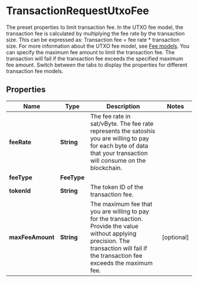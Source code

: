 

# TransactionRequestUtxoFee

The preset properties to limit transaction fee.  In the UTXO fee model, the transaction fee is calculated by multiplying the fee rate by the transaction size. This can be expressed as: Transaction fee = fee rate * transaction size. For more information about the UTXO fee model, see [Fee models](https://www.cobo.com/developers/v2/guides/transactions/estimate-fees#fee-models).  You can specify the maximum fee amount to limit the transaction fee. The transaction will fail if the transaction fee exceeds the specified maximum fee amount.  Switch between the tabs to display the properties for different transaction fee models. 

## Properties

| Name | Type | Description | Notes |
|------------ | ------------- | ------------- | -------------|
|**feeRate** | **String** | The fee rate in sat/vByte. The fee rate represents the satoshis you are willing to pay for each byte of data that your transaction will consume on the blockchain. |  |
|**feeType** | **FeeType** |  |  |
|**tokenId** | **String** | The token ID of the transaction fee. |  |
|**maxFeeAmount** | **String** | The maximum fee that you are willing to pay for the transaction. Provide the value without applying precision. The transaction will fail if the transaction fee exceeds the maximum fee. |  [optional] |



